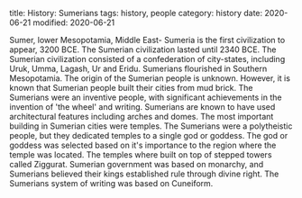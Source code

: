 title: History: Sumerians
tags: history, people
category: history
date: 2020-06-21
modified: 2020-06-21


Sumer, lower Mesopotamia, Middle East-
Sumeria is
the first civilization to appear, 3200 BCE. The Sumerian
civilization lasted until 2340 BCE.
 The Sumerian civilization
consisted of a confederation of city-states, including Uruk, Umma,
Lagash, Ur and Eridu. Sumerians flourished in Southern Mesopotamia.
The origin of the Sumerian people is unknown. However, it is known
that Sumerian people built their cities from mud brick. The Sumerians
were an inventive people, with significant achievements in the
invention of 'the wheel' and writing. Sumerians are known to have used
architectural features including arches and domes. The most
important building in Sumerian cities were temples. The Sumerians
were a polytheistic people, but they dedicated temples to a single god
or goddess. The god or goddess was selected based on it's importance to
the region where the temple was located. The temples where built on
top of stepped towers called Ziggurat. Sumerian
government was based on monarchy, and Sumerians believed their kings
established rule through divine right. The Sumerians system of
writing was based on Cuneiform.




